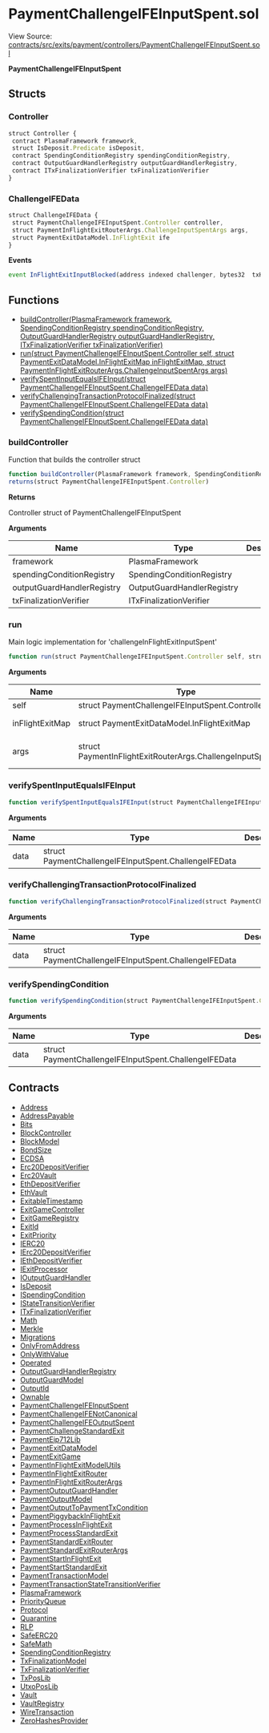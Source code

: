 # PaymentChallengeIFEInputSpent.sol

View Source: [contracts/src/exits/payment/controllers/PaymentChallengeIFEInputSpent.sol](../contracts/src/exits/payment/controllers/PaymentChallengeIFEInputSpent.sol)

**PaymentChallengeIFEInputSpent**

## Structs
### Controller

```js
struct Controller {
 contract PlasmaFramework framework,
 struct IsDeposit.Predicate isDeposit,
 contract SpendingConditionRegistry spendingConditionRegistry,
 contract OutputGuardHandlerRegistry outputGuardHandlerRegistry,
 contract ITxFinalizationVerifier txFinalizationVerifier
}
```

### ChallengeIFEData

```js
struct ChallengeIFEData {
 struct PaymentChallengeIFEInputSpent.Controller controller,
 struct PaymentInFlightExitRouterArgs.ChallengeInputSpentArgs args,
 struct PaymentExitDataModel.InFlightExit ife
}
```

**Events**

```js
event InFlightExitInputBlocked(address indexed challenger, bytes32  txHash, uint16  inputIndex);
```

## Functions

- [buildController(PlasmaFramework framework, SpendingConditionRegistry spendingConditionRegistry, OutputGuardHandlerRegistry outputGuardHandlerRegistry, ITxFinalizationVerifier txFinalizationVerifier)](#buildcontroller)
- [run(struct PaymentChallengeIFEInputSpent.Controller self, struct PaymentExitDataModel.InFlightExitMap inFlightExitMap, struct PaymentInFlightExitRouterArgs.ChallengeInputSpentArgs args)](#run)
- [verifySpentInputEqualsIFEInput(struct PaymentChallengeIFEInputSpent.ChallengeIFEData data)](#verifyspentinputequalsifeinput)
- [verifyChallengingTransactionProtocolFinalized(struct PaymentChallengeIFEInputSpent.ChallengeIFEData data)](#verifychallengingtransactionprotocolfinalized)
- [verifySpendingCondition(struct PaymentChallengeIFEInputSpent.ChallengeIFEData data)](#verifyspendingcondition)

### buildController

Function that builds the controller struct

```js
function buildController(PlasmaFramework framework, SpendingConditionRegistry spendingConditionRegistry, OutputGuardHandlerRegistry outputGuardHandlerRegistry, ITxFinalizationVerifier txFinalizationVerifier) public view
returns(struct PaymentChallengeIFEInputSpent.Controller)
```

**Returns**

Controller struct of PaymentChallengeIFEInputSpent

**Arguments**

| Name        | Type           | Description  |
| ------------- |------------- | -----|
| framework | PlasmaFramework |  | 
| spendingConditionRegistry | SpendingConditionRegistry |  | 
| outputGuardHandlerRegistry | OutputGuardHandlerRegistry |  | 
| txFinalizationVerifier | ITxFinalizationVerifier |  | 

### run

Main logic implementation for 'challengeInFlightExitInputSpent'

```js
function run(struct PaymentChallengeIFEInputSpent.Controller self, struct PaymentExitDataModel.InFlightExitMap inFlightExitMap, struct PaymentInFlightExitRouterArgs.ChallengeInputSpentArgs args) public nonpayable
```

**Arguments**

| Name        | Type           | Description  |
| ------------- |------------- | -----|
| self | struct PaymentChallengeIFEInputSpent.Controller | the controller struct | 
| inFlightExitMap | struct PaymentExitDataModel.InFlightExitMap | the storage of all in-flight exit data | 
| args | struct PaymentInFlightExitRouterArgs.ChallengeInputSpentArgs | arguments of 'challengeInFlightExitInputSpent' function from client. | 

### verifySpentInputEqualsIFEInput

```js
function verifySpentInputEqualsIFEInput(struct PaymentChallengeIFEInputSpent.ChallengeIFEData data) private pure
```

**Arguments**

| Name        | Type           | Description  |
| ------------- |------------- | -----|
| data | struct PaymentChallengeIFEInputSpent.ChallengeIFEData |  | 

### verifyChallengingTransactionProtocolFinalized

```js
function verifyChallengingTransactionProtocolFinalized(struct PaymentChallengeIFEInputSpent.ChallengeIFEData data) private view
```

**Arguments**

| Name        | Type           | Description  |
| ------------- |------------- | -----|
| data | struct PaymentChallengeIFEInputSpent.ChallengeIFEData |  | 

### verifySpendingCondition

```js
function verifySpendingCondition(struct PaymentChallengeIFEInputSpent.ChallengeIFEData data) private view
```

**Arguments**

| Name        | Type           | Description  |
| ------------- |------------- | -----|
| data | struct PaymentChallengeIFEInputSpent.ChallengeIFEData |  | 

## Contracts

* [Address](Address.md)
* [AddressPayable](AddressPayable.md)
* [Bits](Bits.md)
* [BlockController](BlockController.md)
* [BlockModel](BlockModel.md)
* [BondSize](BondSize.md)
* [ECDSA](ECDSA.md)
* [Erc20DepositVerifier](Erc20DepositVerifier.md)
* [Erc20Vault](Erc20Vault.md)
* [EthDepositVerifier](EthDepositVerifier.md)
* [EthVault](EthVault.md)
* [ExitableTimestamp](ExitableTimestamp.md)
* [ExitGameController](ExitGameController.md)
* [ExitGameRegistry](ExitGameRegistry.md)
* [ExitId](ExitId.md)
* [ExitPriority](ExitPriority.md)
* [IERC20](IERC20.md)
* [IErc20DepositVerifier](IErc20DepositVerifier.md)
* [IEthDepositVerifier](IEthDepositVerifier.md)
* [IExitProcessor](IExitProcessor.md)
* [IOutputGuardHandler](IOutputGuardHandler.md)
* [IsDeposit](IsDeposit.md)
* [ISpendingCondition](ISpendingCondition.md)
* [IStateTransitionVerifier](IStateTransitionVerifier.md)
* [ITxFinalizationVerifier](ITxFinalizationVerifier.md)
* [Math](Math.md)
* [Merkle](Merkle.md)
* [Migrations](Migrations.md)
* [OnlyFromAddress](OnlyFromAddress.md)
* [OnlyWithValue](OnlyWithValue.md)
* [Operated](Operated.md)
* [OutputGuardHandlerRegistry](OutputGuardHandlerRegistry.md)
* [OutputGuardModel](OutputGuardModel.md)
* [OutputId](OutputId.md)
* [Ownable](Ownable.md)
* [PaymentChallengeIFEInputSpent](PaymentChallengeIFEInputSpent.md)
* [PaymentChallengeIFENotCanonical](PaymentChallengeIFENotCanonical.md)
* [PaymentChallengeIFEOutputSpent](PaymentChallengeIFEOutputSpent.md)
* [PaymentChallengeStandardExit](PaymentChallengeStandardExit.md)
* [PaymentEip712Lib](PaymentEip712Lib.md)
* [PaymentExitDataModel](PaymentExitDataModel.md)
* [PaymentExitGame](PaymentExitGame.md)
* [PaymentInFlightExitModelUtils](PaymentInFlightExitModelUtils.md)
* [PaymentInFlightExitRouter](PaymentInFlightExitRouter.md)
* [PaymentInFlightExitRouterArgs](PaymentInFlightExitRouterArgs.md)
* [PaymentOutputGuardHandler](PaymentOutputGuardHandler.md)
* [PaymentOutputModel](PaymentOutputModel.md)
* [PaymentOutputToPaymentTxCondition](PaymentOutputToPaymentTxCondition.md)
* [PaymentPiggybackInFlightExit](PaymentPiggybackInFlightExit.md)
* [PaymentProcessInFlightExit](PaymentProcessInFlightExit.md)
* [PaymentProcessStandardExit](PaymentProcessStandardExit.md)
* [PaymentStandardExitRouter](PaymentStandardExitRouter.md)
* [PaymentStandardExitRouterArgs](PaymentStandardExitRouterArgs.md)
* [PaymentStartInFlightExit](PaymentStartInFlightExit.md)
* [PaymentStartStandardExit](PaymentStartStandardExit.md)
* [PaymentTransactionModel](PaymentTransactionModel.md)
* [PaymentTransactionStateTransitionVerifier](PaymentTransactionStateTransitionVerifier.md)
* [PlasmaFramework](PlasmaFramework.md)
* [PriorityQueue](PriorityQueue.md)
* [Protocol](Protocol.md)
* [Quarantine](Quarantine.md)
* [RLP](RLP.md)
* [SafeERC20](SafeERC20.md)
* [SafeMath](SafeMath.md)
* [SpendingConditionRegistry](SpendingConditionRegistry.md)
* [TxFinalizationModel](TxFinalizationModel.md)
* [TxFinalizationVerifier](TxFinalizationVerifier.md)
* [TxPosLib](TxPosLib.md)
* [UtxoPosLib](UtxoPosLib.md)
* [Vault](Vault.md)
* [VaultRegistry](VaultRegistry.md)
* [WireTransaction](WireTransaction.md)
* [ZeroHashesProvider](ZeroHashesProvider.md)
